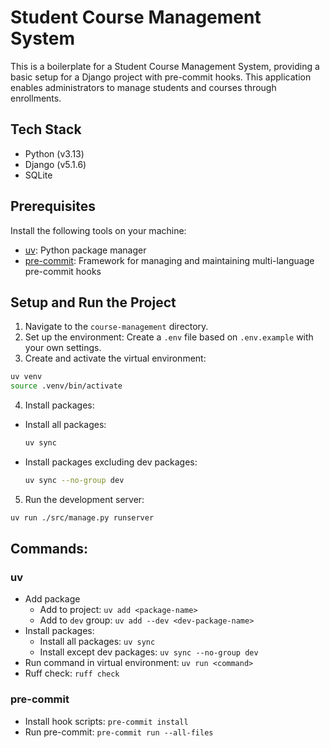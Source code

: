 # Student Course Management System

This is a boilerplate for a Student Course Management System, providing a basic setup for a Django project with pre-commit hooks. This application enables administrators to manage students and courses through enrollments.

## Tech Stack

- Python (v3.13)
- Django (v5.1.6)
- SQLite

## Prerequisites

Install the following tools on your machine:

- [uv](https://docs.astral.sh/uv): Python package manager
- [pre-commit](https://pre-commit.com/): Framework for managing and maintaining multi-language pre-commit hooks

## Setup and Run the Project

1. Navigate to the `course-management` directory.
2. Set up the environment: Create a `.env` file based on `.env.example` with your own settings.
3. Create and activate the virtual environment:
  ```sh
  uv venv
  source .venv/bin/activate
  ```
4. Install packages:
  - Install all packages:
    ```sh
    uv sync
    ```
  - Install packages excluding dev packages:
    ```sh
    uv sync --no-group dev
    ```
5. Run the development server:
  ```sh
  uv run ./src/manage.py runserver
  ```

## Commands:
### uv
- Add package
  - Add to project: `uv add <package-name>`
  - Add to `dev` group: `uv add --dev <dev-package-name>`
- Install packages:
   - Install all packages: `uv sync`
   - Install except dev packages: `uv sync --no-group dev`
- Run command in virtual environment: `uv run <command>`
- Ruff check: `ruff check`

### pre-commit
- Install hook scripts: `pre-commit install`
- Run pre-commit: `pre-commit run --all-files`
